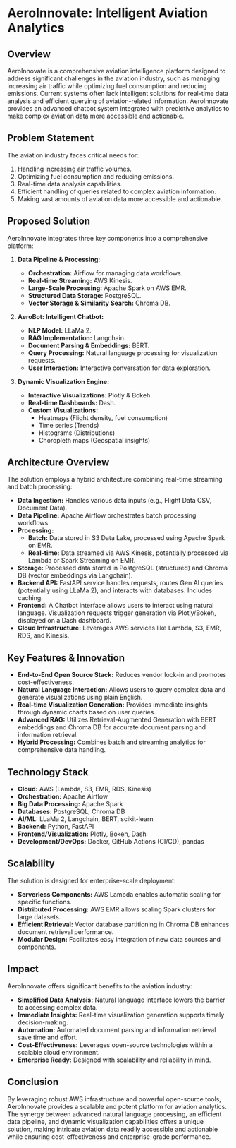 # AeroInnovate: Intelligent Aviation Analytics

## Overview

AeroInnovate is a comprehensive aviation intelligence platform designed to address significant challenges in the aviation industry, such as managing increasing air traffic while optimizing fuel consumption and reducing emissions. Current systems often lack intelligent solutions for real-time data analysis and efficient querying of aviation-related information. AeroInnovate provides an advanced chatbot system integrated with predictive analytics to make complex aviation data more accessible and actionable.

## Problem Statement

The aviation industry faces critical needs for:
1.  Handling increasing air traffic volumes.
2.  Optimizing fuel consumption and reducing emissions.
3.  Real-time data analysis capabilities.
4.  Efficient handling of queries related to complex aviation information.
5.  Making vast amounts of aviation data more accessible and actionable.

## Proposed Solution

AeroInnovate integrates three key components into a comprehensive platform:

1.  **Data Pipeline & Processing:**
    *   **Orchestration:** Airflow for managing data workflows.
    *   **Real-time Streaming:** AWS Kinesis.
    *   **Large-Scale Processing:** Apache Spark on AWS EMR.
    *   **Structured Data Storage:** PostgreSQL.
    *   **Vector Storage & Similarity Search:** Chroma DB.

2.  **AeroBot: Intelligent Chatbot:**
    *   **NLP Model:** LLaMa 2.
    *   **RAG Implementation:** Langchain.
    *   **Document Parsing & Embeddings:** BERT.
    *   **Query Processing:** Natural language processing for visualization requests.
    *   **User Interaction:** Interactive conversation for data exploration.

3.  **Dynamic Visualization Engine:**
    *   **Interactive Visualizations:** Plotly & Bokeh.
    *   **Real-time Dashboards:** Dash.
    *   **Custom Visualizations:**
        *   Heatmaps (Flight density, fuel consumption)
        *   Time series (Trends)
        *   Histograms (Distributions)
        *   Choropleth maps (Geospatial insights)

## Architecture Overview

The solution employs a hybrid architecture combining real-time streaming and batch processing:

*   **Data Ingestion:** Handles various data inputs (e.g., Flight Data CSV, Document Data).
*   **Data Pipeline:** Apache Airflow orchestrates batch processing workflows.
*   **Processing:**
    *   **Batch:** Data stored in S3 Data Lake, processed using Apache Spark on EMR.
    *   **Real-time:** Data streamed via AWS Kinesis, potentially processed via Lambda or Spark Streaming on EMR.
*   **Storage:** Processed data stored in PostgreSQL (structured) and Chroma DB (vector embeddings via Langchain).
*   **Backend API:** FastAPI service handles requests, routes Gen AI queries (potentially using LLaMa 2), and interacts with databases. Includes caching.
*   **Frontend:** A Chatbot interface allows users to interact using natural language. Visualization requests trigger generation via Plotly/Bokeh, displayed on a Dash dashboard.
*   **Cloud Infrastructure:** Leverages AWS services like Lambda, S3, EMR, RDS, and Kinesis.


## Key Features & Innovation

*   **End-to-End Open Source Stack:** Reduces vendor lock-in and promotes cost-effectiveness.
*   **Natural Language Interaction:** Allows users to query complex data and generate visualizations using plain English.
*   **Real-time Visualization Generation:** Provides immediate insights through dynamic charts based on user queries.
*   **Advanced RAG:** Utilizes Retrieval-Augmented Generation with BERT embeddings and Chroma DB for accurate document parsing and information retrieval.
*   **Hybrid Processing:** Combines batch and streaming analytics for comprehensive data handling.

## Technology Stack

*   **Cloud:** AWS (Lambda, S3, EMR, RDS, Kinesis)
*   **Orchestration:** Apache Airflow
*   **Big Data Processing:** Apache Spark
*   **Databases:** PostgreSQL, Chroma DB
*   **AI/ML:** LLaMa 2, Langchain, BERT, scikit-learn
*   **Backend:** Python, FastAPI
*   **Frontend/Visualization:** Plotly, Bokeh, Dash
*   **Development/DevOps:** Docker, GitHub Actions (CI/CD), pandas

## Scalability

The solution is designed for enterprise-scale deployment:
*   **Serverless Components:** AWS Lambda enables automatic scaling for specific functions.
*   **Distributed Processing:** AWS EMR allows scaling Spark clusters for large datasets.
*   **Efficient Retrieval:** Vector database partitioning in Chroma DB enhances document retrieval performance.
*   **Modular Design:** Facilitates easy integration of new data sources and components.

## Impact

AeroInnovate offers significant benefits to the aviation industry:
*   **Simplified Data Analysis:** Natural language interface lowers the barrier to accessing complex data.
*   **Immediate Insights:** Real-time visualization generation supports timely decision-making.
*   **Automation:** Automated document parsing and information retrieval save time and effort.
*   **Cost-Effectiveness:** Leverages open-source technologies within a scalable cloud environment.
*   **Enterprise Ready:** Designed with scalability and reliability in mind.

## Conclusion

By leveraging robust AWS infrastructure and powerful open-source tools, AeroInnovate provides a scalable and potent platform for aviation analytics. The synergy between advanced natural language processing, an efficient data pipeline, and dynamic visualization capabilities offers a unique solution, making intricate aviation data readily accessible and actionable while ensuring cost-effectiveness and enterprise-grade performance.